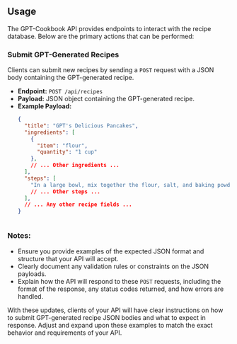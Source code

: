 ## Usage
The GPT-Cookbook API provides endpoints to interact with the recipe database. Below are the primary actions that can be performed:

### Submit GPT-Generated Recipes
Clients can submit new recipes by sending a `POST` request with a JSON body containing the GPT-generated recipe.

- **Endpoint:** `POST /api/recipes`
- **Payload:** JSON object containing the GPT-generated recipe.
- **Example Payload:**
  ```json
  {
    "title": "GPT's Delicious Pancakes",
    "ingredients": [
      {
        "item": "flour",
        "quantity": "1 cup"
      },
      // ... Other ingredients ...
    ],
    "steps": [
      "In a large bowl, mix together the flour, salt, and baking powder.",
      // ... Other steps ...
    ],
    // ... Any other recipe fields ...
  }



### Notes:
- Ensure you provide examples of the expected JSON format and structure that your API will accept.
- Clearly document any validation rules or constraints on the JSON payloads.
- Explain how the API will respond to these `POST` requests, including the format of the response, any status codes returned, and how errors are handled.
  
With these updates, clients of your API will have clear instructions on how to submit GPT-generated recipe JSON bodies and what to expect in response. Adjust and expand upon these examples to match the exact behavior and requirements of your API.
